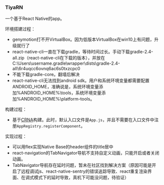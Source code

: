 ### TiyaRN ###
一个基于React Native的app。

环境搭建过程：
- genymotion打不开VirtualBox。因为低版本VirtualBox在win10上有问题，升级就行了
- react-native-cli一直在下载gradle，等待时间过长。手动下载gradle-2.4-all.zip（react-native-cli在下载的版本），并放在C:\Users\username\.gradle\wrapper\dists\gradle-2.4-all\6r4uqcc6ovnq6ac6s0txzcpc0
- 不能下载gradle-core。翻墙后解决
- react-native-cli无法找到android sdk。用户和系统环境变量都需要配置ANDROID_HOME，准确说是，系统环境变量添加%ANDROID_HOME%\tools，系统环境变量添加%ANDROID_HOME%\platform-tools。

构建过程：  
- 基于[CRNA](https://github.com/react-community/create-react-native-app)构建。此时，默认入口文件是```App.js```，并且不需要在入口文件中注册```AppRegistry.registerComponent```。

实现过程：
- 可以用flex实现Native Base的header组件的title居中
- react-navigation的TabNavigator导航不支持自定义动画，只能开启或者关闭动画。
- TabNavigator导航存在延时问题，暂未在社区找到解决方案（原因可能是开启了远程调试js、react-native-sentry的错误追踪导致、react重复渲染界面、在调式模式下的延时导致，真机下可能没问题，待验证）